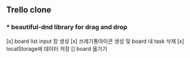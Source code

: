 ## Trello clone

### * beautiful-dnd library for drag and drop
[x] board list input 창 생성
[x] 쓰레기통아이콘 생성 및 board 내 task 삭제
[x] localStorage에 데이터 저장
[] board 옮기기